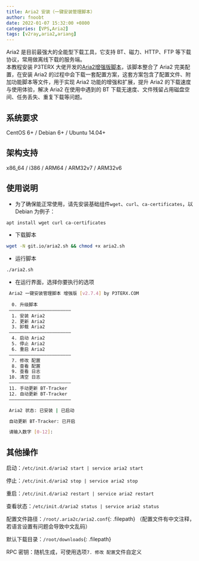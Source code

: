 ```yaml
---
title: Aria2 安装（一键安装管理脚本）
author: fnoobt
date: 2022-01-07 15:32:00 +0800
categories: [VPS,Aria2]
tags: [v2ray,aria2,ariang]
---
```


Aria2 是目前最强大的全能型下载工具，它支持 BT、磁力、HTTP、FTP 等下载协议，常用做离线下载的服务端。  
本教程安装 P3TERX 大佬开发的[Aria2增强版脚本](https://github.com/P3TERX/aria2.sh)，该脚本整合了 Aria2 完美配置，在安装 Aria2 的过程中会下载一套配置方案，这套方案包含了配置文件、附加功能脚本等文件，用于实现 Aria2 功能的增强和扩展，提升 Aria2 的下载速度与使用体验，解决 Aria2 在使用中遇到的 BT 下载无速度、文件残留占用磁盘空间、任务丢失、重复下载等问题。

## 系统要求

CentOS 6+ / Debian 6+ / Ubuntu 14.04+

## 架构支持

x86_64 / i386 / ARM64 / ARM32v7 / ARM32v6

## 使用说明

- 为了确保能正常使用，请先安装基础组件`wget`、`curl`、`ca-certificates`，以 Debian 为例子：
```bash
apt install wget curl ca-certificates
```

- 下载脚本
```bash
wget -N git.io/aria2.sh && chmod +x aria2.sh
```

- 运行脚本
```bash
./aria2.sh
```

- 在运行界面，选择你要执行的选项

```bash
 Aria2 一键安装管理脚本 增强版 [v2.7.4] by P3TERX.COM
 
  0. 升级脚本
 ———————————————————————
  1. 安装 Aria2
  2. 更新 Aria2
  3. 卸载 Aria2
 ———————————————————————
  4. 启动 Aria2
  5. 停止 Aria2
  6. 重启 Aria2
 ———————————————————————
  7. 修改 配置
  8. 查看 配置
  9. 查看 日志
 10. 清空 日志
 ———————————————————————
 11. 手动更新 BT-Tracker
 12. 自动更新 BT-Tracker
 ———————————————————————

 Aria2 状态: 已安装 | 已启动

 自动更新 BT-Tracker: 已开启

 请输入数字 [0-12]:
```

## 其他操作
启动：`/etc/init.d/aria2 start | service aria2 start`

停止：`/etc/init.d/aria2 stop | service aria2 stop`

重启：`/etc/init.d/aria2 restart | service aria2 restart`

查看状态：`/etc/init.d/aria2 status | service aria2 status`

配置文件路径：`/root/.aria2c/aria2.conf`{: .filepath} （配置文件有中文注释，若语言设置有问题会导致中文乱码）

默认下载目录：`/root/downloads`{: .filepath}

RPC 密钥：随机生成，可使用选项`7. 修改 配置`文件自定义
